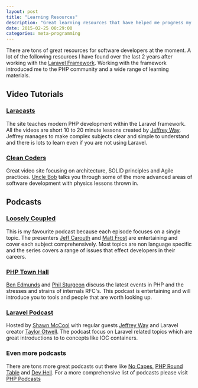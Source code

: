 ```yaml
---
layout: post
title: "Learning Resources"
description: "Great learning resources that have helped me progress my programming skills over the last few years."
date: 2015-02-25 00:29:00
categories: meta-programming
---
```

There are tons of great resources for software developers at the moment. A lot of the following resources I have found over the last 2 years after working with the [Laravel Framework](http://laravel.com/). Working with the framework introduced me to the PHP community and a wide range of learning materials.  

## Video Tutorials  

### [Laracasts](https://laracasts.com/)  
The site teaches modern  PHP development within the Laravel framework. All the videos are short 10 to 20 minute lessons created by [Jeffrey Way](https://twitter.com/jeffrey_way). Jeffrey manages to make complex subjects clear and simple to understand and there is lots to learn even if you are not using Laravel.  

### [Clean Coders](https://cleancoders.com/)  
Great video site focusing on architecture, SOLID principles and Agile practices. [Uncle Bob](https://twitter.com/unclebobmartin) talks you through some of the more advanced areas of software development with physics lessons thrown in.  

## Podcasts

### [Loosely Coupled](http://looselycoupled.info/)  
This is my favourite podcast because each episode focuses on a single topic. The presenters [Jeff Carouth](https://twitter.com/jcarouth) and [Matt Frost](https://twitter.com/shrtwhitebldguy) are entertaining and cover each subject comprehensively. Most topics are non language specific and the series covers a range of issues that effect developers in their careers.  

### [PHP Town Hall](http://phptownhall.com/)  
[Ben Edmunds](https://twitter.com/benedmunds) and [Phil Sturgeon](https://twitter.com/philsturgeon) discuss the latest events in PHP and the stresses and strains of internals RFC's. This podcast is entertaining and will introduce you to tools and people that are worth looking up. 

### [Laravel Podcast](http://www.laravelpodcast.com/)
Hosted by [Shawn McCool](https://twitter.com/ShawnMcCool) with regular guests [Jeffrey Way](https://twitter.com/jeffrey_way) and Laravel creator [Taylor Otwell](https://twitter.com/taylorotwell). The podcast focus on Laravel related topics which are great introductions to to concepts like IOC containers.

### Even more podcasts  
There are tons more great podcasts out there like [No Capes](http://nocapes.net/), [PHP Round Table](https://www.phproundtable.com/) and [Dev Hell](http://devhell.info/). For a more comprehensive list of podcasts please visit [PHP Podcasts](http://www.phppodcasts.com/)  
